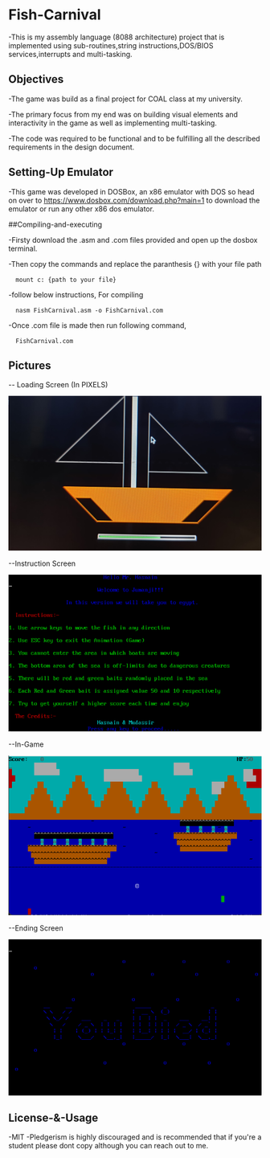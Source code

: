 # Fish-Carnival

-This is my assembly language (8088 architecture) project that is implemented using sub-routines,string instructions,DOS/BIOS services,interrupts and multi-tasking.

## Objectives
-The game was build as a final project for COAL class at my university.

-The primary focus from my end was on building visual elements and interactivity in the game as well as implementing multi-tasking.

-The code was required to be functional and to be fulfilling all the described requirements in the design document.

## Setting-Up Emulator

-This game was developed in DOSBox, an x86 emulator with DOS so head on over to https://www.dosbox.com/download.php?main=1 to download the emulator or run any other x86 dos emulator.

##Compiling-and-executing

-Firsty download the .asm and .com files provided and open up the dosbox terminal.

-Then copy the commands and replace the paranthesis {} with your file path

      mount c: {path to your file}

-follow below instructions, For compiling  

      nasm FishCarnival.asm -o FishCarnival.com

-Once .com file is made then run following command,
      
      FishCarnival.com

## Pictures

-- Loading Screen (In PIXELS)

![alt text](https://github.com/Hasnain-Fatmi/Fish-Carnival/blob/main/Images/Load.jpg)

--Instruction Screen

![alt text](https://github.com/Hasnain-Fatmi/Fish-Carnival/blob/main/Images/Welcome.png)

--In-Game

![alt text](https://github.com/Hasnain-Fatmi/Fish-Carnival/blob/main/Images/Game.png)

--Ending Screen

![alt text](https://github.com/Hasnain-Fatmi/Fish-Carnival/blob/main/Images/Game%20End.png)


## License-&-Usage

-MIT
-Pledgerism is highly discouraged and is recommended that if you're a student please dont copy although you can reach out to me.
